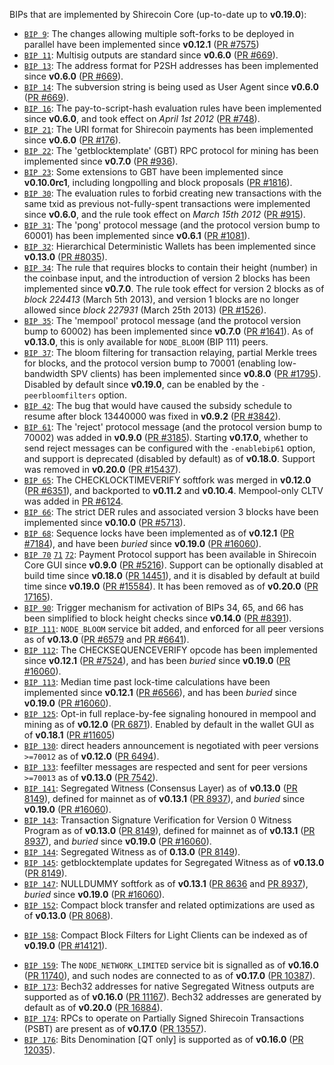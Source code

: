 BIPs that are implemented by Shirecoin Core (up-to-date up to **v0.19.0**):

* [`BIP 9`](https://github.com/shirecoin/bips/blob/master/bip-0009.mediawiki): The changes allowing multiple soft-forks to be deployed in parallel have been implemented since **v0.12.1**  ([PR #7575](https://github.com/tricron/shirecoin/pull/7575))
* [`BIP 11`](https://github.com/shirecoin/bips/blob/master/bip-0011.mediawiki): Multisig outputs are standard since **v0.6.0** ([PR #669](https://github.com/tricron/shirecoin/pull/669)).
* [`BIP 13`](https://github.com/shirecoin/bips/blob/master/bip-0013.mediawiki): The address format for P2SH addresses has been implemented since **v0.6.0** ([PR #669](https://github.com/tricron/shirecoin/pull/669)).
* [`BIP 14`](https://github.com/shirecoin/bips/blob/master/bip-0014.mediawiki): The subversion string is being used as User Agent since **v0.6.0** ([PR #669](https://github.com/tricron/shirecoin/pull/669)).
* [`BIP 16`](https://github.com/shirecoin/bips/blob/master/bip-0016.mediawiki): The pay-to-script-hash evaluation rules have been implemented since **v0.6.0**, and took effect on *April 1st 2012* ([PR #748](https://github.com/tricron/shirecoin/pull/748)).
* [`BIP 21`](https://github.com/shirecoin/bips/blob/master/bip-0021.mediawiki): The URI format for Shirecoin payments has been implemented since **v0.6.0** ([PR #176](https://github.com/tricron/shirecoin/pull/176)).
* [`BIP 22`](https://github.com/shirecoin/bips/blob/master/bip-0022.mediawiki): The 'getblocktemplate' (GBT) RPC protocol for mining has been implemented since **v0.7.0** ([PR #936](https://github.com/tricron/shirecoin/pull/936)).
* [`BIP 23`](https://github.com/shirecoin/bips/blob/master/bip-0023.mediawiki): Some extensions to GBT have been implemented since **v0.10.0rc1**, including longpolling and block proposals ([PR #1816](https://github.com/tricron/shirecoin/pull/1816)).
* [`BIP 30`](https://github.com/shirecoin/bips/blob/master/bip-0030.mediawiki): The evaluation rules to forbid creating new transactions with the same txid as previous not-fully-spent transactions were implemented since **v0.6.0**, and the rule took effect on *March 15th 2012* ([PR #915](https://github.com/tricron/shirecoin/pull/915)).
* [`BIP 31`](https://github.com/shirecoin/bips/blob/master/bip-0031.mediawiki): The 'pong' protocol message (and the protocol version bump to 60001) has been implemented since **v0.6.1** ([PR #1081](https://github.com/tricron/shirecoin/pull/1081)).
* [`BIP 32`](https://github.com/shirecoin/bips/blob/master/bip-0032.mediawiki): Hierarchical Deterministic Wallets has been implemented since **v0.13.0** ([PR #8035](https://github.com/tricron/shirecoin/pull/8035)).
* [`BIP 34`](https://github.com/shirecoin/bips/blob/master/bip-0034.mediawiki): The rule that requires blocks to contain their height (number) in the coinbase input, and the introduction of version 2 blocks has been implemented since **v0.7.0**. The rule took effect for version 2 blocks as of *block 224413* (March 5th 2013), and version 1 blocks are no longer allowed since *block 227931* (March 25th 2013) ([PR #1526](https://github.com/tricron/shirecoin/pull/1526)).
* [`BIP 35`](https://github.com/shirecoin/bips/blob/master/bip-0035.mediawiki): The 'mempool' protocol message (and the protocol version bump to 60002) has been implemented since **v0.7.0** ([PR #1641](https://github.com/tricron/shirecoin/pull/1641)). As of **v0.13.0**, this is only available for `NODE_BLOOM` (BIP 111) peers.
* [`BIP 37`](https://github.com/shirecoin/bips/blob/master/bip-0037.mediawiki): The bloom filtering for transaction relaying, partial Merkle trees for blocks, and the protocol version bump to 70001 (enabling low-bandwidth SPV clients) has been implemented since **v0.8.0** ([PR #1795](https://github.com/tricron/shirecoin/pull/1795)). Disabled by default since **v0.19.0**, can be enabled by the `-peerbloomfilters` option.
* [`BIP 42`](https://github.com/shirecoin/bips/blob/master/bip-0042.mediawiki): The bug that would have caused the subsidy schedule to resume after block 13440000 was fixed in **v0.9.2** ([PR #3842](https://github.com/tricron/shirecoin/pull/3842)).
* [`BIP 61`](https://github.com/shirecoin/bips/blob/master/bip-0061.mediawiki): The 'reject' protocol message (and the protocol version bump to 70002) was added in **v0.9.0** ([PR #3185](https://github.com/tricron/shirecoin/pull/3185)). Starting **v0.17.0**, whether to send reject messages can be configured with the `-enablebip61` option, and support is deprecated (disabled by default) as of **v0.18.0**. Support was removed in **v0.20.0** ([PR #15437](https://github.com/tricron/shirecoin/pull/15437)).
* [`BIP 65`](https://github.com/shirecoin/bips/blob/master/bip-0065.mediawiki): The CHECKLOCKTIMEVERIFY softfork was merged in **v0.12.0** ([PR #6351](https://github.com/tricron/shirecoin/pull/6351)), and backported to **v0.11.2** and **v0.10.4**. Mempool-only CLTV was added in [PR #6124](https://github.com/tricron/shirecoin/pull/6124).
* [`BIP 66`](https://github.com/shirecoin/bips/blob/master/bip-0066.mediawiki): The strict DER rules and associated version 3 blocks have been implemented since **v0.10.0** ([PR #5713](https://github.com/tricron/shirecoin/pull/5713)).
* [`BIP 68`](https://github.com/shirecoin/bips/blob/master/bip-0068.mediawiki): Sequence locks have been implemented as of **v0.12.1**  ([PR #7184](https://github.com/tricron/shirecoin/pull/7184)), and have been *buried* since **v0.19.0** ([PR #16060](https://github.com/tricron/shirecoin/pull/16060)).
* [`BIP 70`](https://github.com/shirecoin/bips/blob/master/bip-0070.mediawiki) [`71`](https://github.com/shirecoin/bips/blob/master/bip-0071.mediawiki) [`72`](https://github.com/shirecoin/bips/blob/master/bip-0072.mediawiki):
  Payment Protocol support has been available in Shirecoin Core GUI since **v0.9.0** ([PR #5216](https://github.com/tricron/shirecoin/pull/5216)).
  Support can be optionally disabled at build time since **v0.18.0** ([PR 14451](https://github.com/tricron/shirecoin/pull/14451)),
  and it is disabled by default at build time since **v0.19.0** ([PR #15584](https://github.com/tricron/shirecoin/pull/15584)).
  It has been removed as of **v0.20.0** ([PR 17165](https://github.com/tricron/shirecoin/pull/17165)).
* [`BIP 90`](https://github.com/shirecoin/bips/blob/master/bip-0090.mediawiki): Trigger mechanism for activation of BIPs 34, 65, and 66 has been simplified to block height checks since **v0.14.0** ([PR #8391](https://github.com/tricron/shirecoin/pull/8391)).
* [`BIP 111`](https://github.com/shirecoin/bips/blob/master/bip-0111.mediawiki): `NODE_BLOOM` service bit added, and enforced for all peer versions as of **v0.13.0** ([PR #6579](https://github.com/tricron/shirecoin/pull/6579) and [PR #6641](https://github.com/tricron/shirecoin/pull/6641)).
* [`BIP 112`](https://github.com/shirecoin/bips/blob/master/bip-0112.mediawiki): The CHECKSEQUENCEVERIFY opcode has been implemented since **v0.12.1** ([PR #7524](https://github.com/tricron/shirecoin/pull/7524)), and has been *buried* since **v0.19.0** ([PR #16060](https://github.com/tricron/shirecoin/pull/16060)).
* [`BIP 113`](https://github.com/shirecoin/bips/blob/master/bip-0113.mediawiki): Median time past lock-time calculations have been implemented since **v0.12.1** ([PR #6566](https://github.com/tricron/shirecoin/pull/6566)), and has been *buried* since **v0.19.0** ([PR #16060](https://github.com/tricron/shirecoin/pull/16060)).
* [`BIP 125`](https://github.com/shirecoin/bips/blob/master/bip-0125.mediawiki): Opt-in full replace-by-fee signaling honoured in mempool and mining as of **v0.12.0** ([PR 6871](https://github.com/tricron/shirecoin/pull/6871)). Enabled by default in the wallet GUI as of **v0.18.1** ([PR #11605](https://github.com/tricron/shirecoin/pull/11605))
* [`BIP 130`](https://github.com/shirecoin/bips/blob/master/bip-0130.mediawiki): direct headers announcement is negotiated with peer versions `>=70012` as of **v0.12.0** ([PR 6494](https://github.com/tricron/shirecoin/pull/6494)).
* [`BIP 133`](https://github.com/shirecoin/bips/blob/master/bip-0133.mediawiki): feefilter messages are respected and sent for peer versions `>=70013` as of **v0.13.0** ([PR 7542](https://github.com/tricron/shirecoin/pull/7542)).
* [`BIP 141`](https://github.com/shirecoin/bips/blob/master/bip-0141.mediawiki): Segregated Witness (Consensus Layer) as of **v0.13.0** ([PR 8149](https://github.com/tricron/shirecoin/pull/8149)), defined for mainnet as of **v0.13.1** ([PR 8937](https://github.com/tricron/shirecoin/pull/8937)), and *buried* since **v0.19.0** ([PR #16060](https://github.com/tricron/shirecoin/pull/16060)).
* [`BIP 143`](https://github.com/shirecoin/bips/blob/master/bip-0143.mediawiki): Transaction Signature Verification for Version 0 Witness Program as of **v0.13.0** ([PR 8149](https://github.com/tricron/shirecoin/pull/8149)), defined for mainnet as of **v0.13.1** ([PR 8937](https://github.com/tricron/shirecoin/pull/8937)), and *buried* since **v0.19.0** ([PR #16060](https://github.com/tricron/shirecoin/pull/16060)).
* [`BIP 144`](https://github.com/shirecoin/bips/blob/master/bip-0144.mediawiki): Segregated Witness as of **0.13.0** ([PR 8149](https://github.com/tricron/shirecoin/pull/8149)).
* [`BIP 145`](https://github.com/shirecoin/bips/blob/master/bip-0145.mediawiki): getblocktemplate updates for Segregated Witness as of **v0.13.0** ([PR 8149](https://github.com/tricron/shirecoin/pull/8149)).
* [`BIP 147`](https://github.com/shirecoin/bips/blob/master/bip-0147.mediawiki): NULLDUMMY softfork as of **v0.13.1** ([PR 8636](https://github.com/tricron/shirecoin/pull/8636) and [PR 8937](https://github.com/tricron/shirecoin/pull/8937)), *buried* since **v0.19.0** ([PR #16060](https://github.com/tricron/shirecoin/pull/16060)).
* [`BIP 152`](https://github.com/shirecoin/bips/blob/master/bip-0152.mediawiki): Compact block transfer and related optimizations are used as of **v0.13.0** ([PR 8068](https://github.com/tricron/shirecoin/pull/8068)).
- [`BIP 158`](https://github.com/shirecoin/bips/blob/master/bip-0158.mediawiki): Compact Block Filters for Light Clients can be indexed as of **v0.19.0** ([PR #14121](https://github.com/tricron/shirecoin/pull/14121)).
* [`BIP 159`](https://github.com/shirecoin/bips/blob/master/bip-0159.mediawiki): The `NODE_NETWORK_LIMITED` service bit is signalled as of **v0.16.0** ([PR 11740](https://github.com/tricron/shirecoin/pull/11740)), and such nodes are connected to as of **v0.17.0** ([PR 10387](https://github.com/tricron/shirecoin/pull/10387)).
* [`BIP 173`](https://github.com/shirecoin/bips/blob/master/bip-0173.mediawiki): Bech32 addresses for native Segregated Witness outputs are supported as of **v0.16.0** ([PR 11167](https://github.com/tricron/shirecoin/pull/11167)). Bech32 addresses are generated by default as of **v0.20.0** ([PR 16884](https://github.com/tricron/shirecoin/pull/16884)).
* [`BIP 174`](https://github.com/shirecoin/bips/blob/master/bip-0174.mediawiki): RPCs to operate on Partially Signed Shirecoin Transactions (PSBT) are present as of **v0.17.0** ([PR 13557](https://github.com/tricron/shirecoin/pull/13557)).
* [`BIP 176`](https://github.com/shirecoin/bips/blob/master/bip-0176.mediawiki): Bits Denomination [QT only] is supported as of **v0.16.0** ([PR 12035](https://github.com/tricron/shirecoin/pull/12035)).
